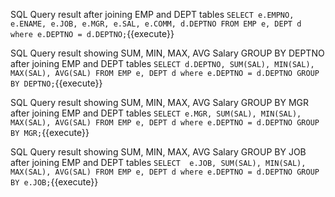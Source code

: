 SQL Query result after joining EMP and DEPT tables `SELECT e.EMPNO, e.ENAME, e.JOB, e.MGR, e.SAL, e.COMM, d.DEPTNO FROM EMP e, DEPT d where e.DEPTNO = d.DEPTNO;`{{execute}}

SQL Query result showing SUM, MIN, MAX, AVG Salary GROUP BY DEPTNO after joining EMP and DEPT tables `SELECT d.DEPTNO, SUM(SAL), MIN(SAL), MAX(SAL), AVG(SAL) FROM EMP e, DEPT d where e.DEPTNO = d.DEPTNO GROUP BY DEPTNO;`{{execute}}

SQL Query result showing SUM, MIN, MAX, AVG Salary GROUP BY MGR after joining EMP and DEPT tables `SELECT e.MGR, SUM(SAL), MIN(SAL), MAX(SAL), AVG(SAL) FROM EMP e, DEPT d where e.DEPTNO = d.DEPTNO GROUP BY MGR;`{{execute}}

SQL Query result showing SUM, MIN, MAX, AVG Salary GROUP BY JOB after joining EMP and DEPT tables `SELECT  e.JOB, SUM(SAL), MIN(SAL), MAX(SAL), AVG(SAL) FROM EMP e, DEPT d where e.DEPTNO = d.DEPTNO GROUP BY e.JOB;`{{execute}}

